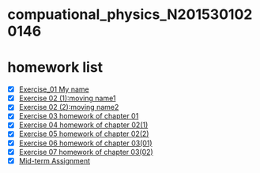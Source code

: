 # compuational_physics_N2015301020146
# homework list
- [x] [Exercise_01 My name](https://github.com/oliveryanjia/compuational_physics_N2015301020146/blob/master/temp.py)
- [x] [Exercise 02 (1):moving name1](https://github.com/oliveryanjia/compuational_physics_N2015301020146/blob/master/moving.py)
- [x] [Exercise 02 (2):moving name2](https://github.com/oliveryanjia/compuational_physics_N2015301020146/blob/master/moving2.py)
- [x] [Exercise 03 homework of chapter 01](https://github.com/oliveryanjia/compuational_physics_N2015301020146/blob/master/homework%20of%20chapter01.md)
- [x] [Exercise 04 homework of chapter 02(1)](https://github.com/oliveryanjia/compuational_physics_N2015301020146/blob/master/homework%20of%20chapter%2002.md)
- [x] [Exercise 05 homework of chapter 02(2)](https://github.com/oliveryanjia/compuational_physics_N2015301020146/blob/master/chapter02(2).md)
- [x] [Exercise 06 homework of chapter 03(01)](https://github.com/oliveryanjia/compuational_physics_N2015301020146/blob/master/homework%20of%20chapter03.md)
- [x] [Exercise 07 homework of chapter 03(02)](https://github.com/oliveryanjia/compuational_physics_N2015301020146/blob/master/homework%20of%20chapter%203%20%EF%BC%8802%EF%BC%89.md)
- [x] [Mid-term Assignment]()
